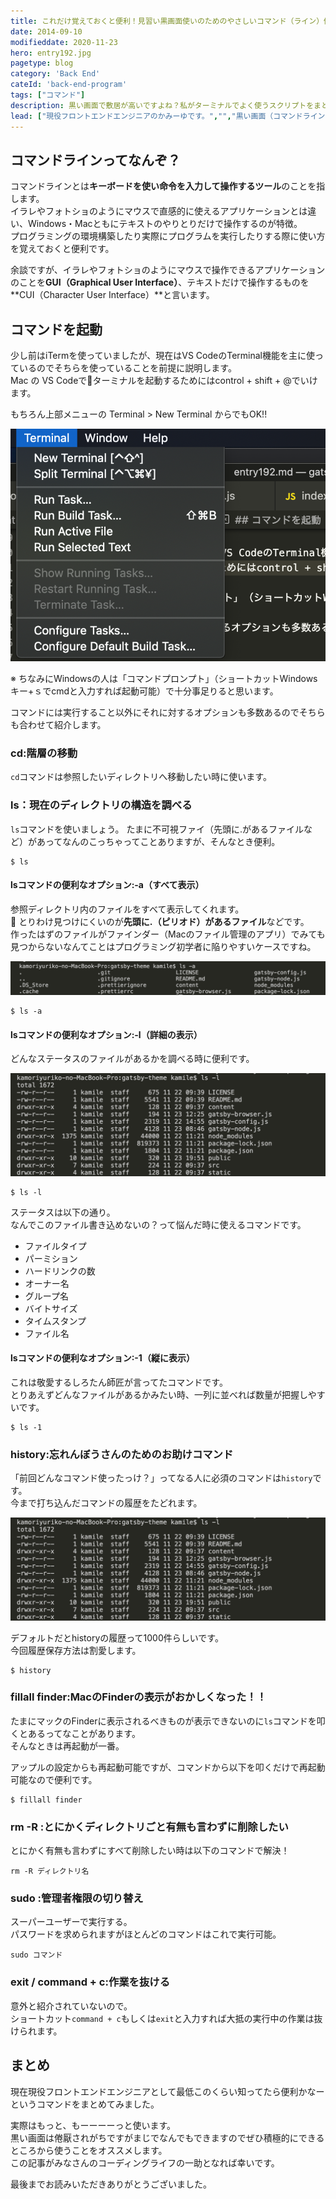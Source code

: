 ```yaml
---
title: これだけ覚えておくと便利！見習い黒画面使いのためのやさしいコマンド（ライン）修業
date: 2014-09-10
modifieddate: 2020-11-23
hero: entry192.jpg
pagetype: blog
category: 'Back End'
cateId: 'back-end-program'
tags: ["コマンド"]
description: 黒い画面で敷居が高いですよね？私がターミナルでよく使うスクリプトをまとめてみました。心者でこれだけ覚えていればハッピーになれること間違いなし。Mac前提で進めていきます！※この記事は2014月09月10日に書いたものをリライトしました。
lead: ["現役フロントエンドエンジニアのかみーゆです。","","黒い画面（コマンドライン）で敷居が高いですよね？","私がターミナルでよく使うスクリプトをまとめてみました。心者でこれだけ覚えていればハッピーになれること間違いなし。Mac前提で進めていきます！","※この記事は2014月09月10日に書いたものをリライトしました"]
---
```

## コマンドラインってなんぞ？
コマンドラインとは**キーボードを使い命令を入力して操作するツール**のことを指します。<br>
イラレやフォトショのようにマウスで直感的に使えるアプリケーションとは違い、Windows・Macともにテキストのやりとりだけで操作するのが特徴。<br>
プログラミングの環境構築したり実際にプログラムを実行したりする際に使い方を覚えておくと便利です。

余談ですが、イラレやフォトショのようにマウスで操作できるアプリケーションのことを**GUI（Graphical User Interface）**、テキストだけで操作するものを**CUI（Character User Interface）**と言います。

## コマンドを起動
少し前はiTermを使っていましたが、現在はVS CodeのTerminal機能を主に使っているのでそちらを使っていることを前提に説明します。<br>
Mac の VS Codeでターミナルを起動するためにはcontrol + shift + @でいけます。

もちろん上部メニューの Terminal > New Terminal からでもOK!!

![メニューTerminalのNew Terminal からターミナルを開く](./images/2014/entry192-1.png)

※ ちなみにWindowsの人は「コマンドプロンプト」（ショートカットWindowsキー+ｓでcmdと入力すれば起動可能）で十分事足りると思います。

コマンドには実行すること以外にそれに対するオプションも多数あるのでそちらも合わせて紹介します。

### cd:階層の移動
`cd`コマンドは参照したいディレクトリへ移動したい時に使います。

###  ls：現在のディレクトリの構造を調べる
`ls`コマンドを使いましょう。
たまに不可視ファイ（先頭に.があるファイルなど）があってなんのこっちゃってことありますが、そんなとき便利。

```
$ ls
```
#### lsコマンドの便利なオプション:-a（すべて表示）
参照ディレクトリ内のファイルをすべて表示してくれます。<br>
とりわけ見つけにくいのが**先頭に.（ピリオド）があるファイル**などです。<br>
作ったはずのファイルがファインダー（Macのファイル管理のアプリ）でみても見つからないなんてことはプログラミング初学者に陥りやすいケースですね。

![lsコマンドの便利なオプション:-a（すべて表示）](./images/2014/entry192-2.png)

```
$ ls -a
```
#### lsコマンドの便利なオプション:-l（詳細の表示）
どんなステータスのファイルがあるかを調べる時に便利です。

![メニューTerminalのNew Terminal からターミナルを開く](./images/2014/entry192-3.png)

```
$ ls -l
```
ステータスは以下の通り。<br>
なんでこのファイル書き込めないの？って悩んだ時に使えるコマンドです。
* ファイルタイプ
* パーミション
* ハードリンクの数
* オーナー名
* グループ名
* バイトサイズ
* タイムスタンプ
* ファイル名

#### lsコマンドの便利なオプション:-1（縦に表示）
これは敬愛するしろたん師匠が言ってたコマンドです。<br>
とりあえずどんなファイルがあるかみたい時、一列に並べれば数量が把握しやすいです。
```
$ ls -1
```

### history:忘れんぼうさんのためのお助けコマンド
「前回どんなコマンド使ったっけ？」ってなる人に必須のコマンドは`history`です。<br>
今まで打ち込んだコマンドの履歴をたどれます。

![historyコマンド:前回どんなコマンド使ったっけ？って人に使える](./images/2014/entry192-3.png)

デフォルトだとhistoryの履歴って1000件らしいです。<br>
今回履歴保存方法は割愛します。

```
$ history
```

### fillall finder:MacのFinderの表示がおかしくなった！！
たまにマックのFinderに表示されるべきものが表示できないのに`ls`コマンドを叩くとあるってなことがあります。<br>
そんなときは再起動が一番。

アップルの設定からも再起動可能ですが、コマンドから以下を叩くだけで再起動可能なので便利です。

```
$ fillall finder
```
### rm -R :とにかくディレクトリごと有無も言わずに削除したい
とにかく有無も言わずにすべて削除したい時は以下のコマンドで解決！

```
rm -R ディレクトリ名
```
### sudo :管理者権限の切り替え
スーパーユーザーで実行する。<br>
パスワードを求められますがほとんどのコマンドはこれで実行可能。
```
sudo コマンド
```
### exit / command + c:作業を抜ける
意外と紹介されていないので。<br>
ショートカット`command + c`もしくは`exit`と入力すれば大抵の実行中の作業は抜けられます。

## まとめ
現在現役フロントエンドエンジニアとして最低このくらい知ってたら便利かなーというコマンドをまとめてみました。

実際はもっと、もーーーーっと使います。<br>
黒い画面は倦厭されがちですがまじでなんでもできますのでぜひ積極的にできるところから使うことをオススメします。<br>
この記事がみなさんのコーディングライフの一助となれば幸いです。

最後までお読みいただきありがとうございました。
